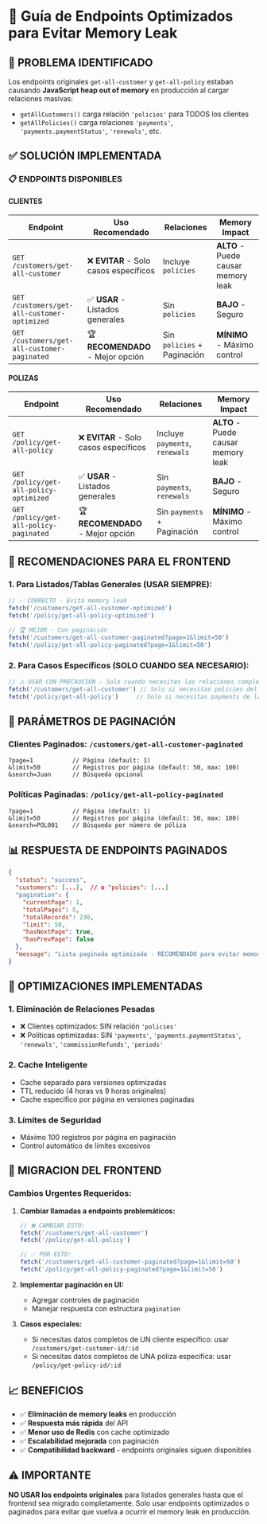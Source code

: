 # 🚀 Guía de Endpoints Optimizados para Evitar Memory Leak

## 🔴 PROBLEMA IDENTIFICADO
Los endpoints originales `get-all-customer` y `get-all-policy` estaban causando **JavaScript heap out of memory** en producción al cargar relaciones masivas:

- `getAllCustomers()` carga relación `'policies'` para TODOS los clientes
- `getAllPolicies()` carga relaciones `'payments'`, `'payments.paymentStatus'`, `'renewals'`, etc.

## ✅ SOLUCIÓN IMPLEMENTADA

### 📋 ENDPOINTS DISPONIBLES

#### **CLIENTES**

| Endpoint | Uso Recomendado | Relaciones | Memory Impact |
|----------|----------------|------------|---------------|
| `GET /customers/get-all-customer` | ❌ **EVITAR** - Solo casos específicos | Incluye `policies` | **ALTO** - Puede causar memory leak |
| `GET /customers/get-all-customer-optimized` | ✅ **USAR** - Listados generales | Sin `policies` | **BAJO** - Seguro |
| `GET /customers/get-all-customer-paginated` | 🏆 **RECOMENDADO** - Mejor opción | Sin `policies` + Paginación | **MÍNIMO** - Máximo control |

#### **POLIZAS**

| Endpoint | Uso Recomendado | Relaciones | Memory Impact |
|----------|----------------|------------|---------------|
| `GET /policy/get-all-policy` | ❌ **EVITAR** - Solo casos específicos | Incluye `payments`, `renewals` | **ALTO** - Puede causar memory leak |
| `GET /policy/get-all-policy-optimized` | ✅ **USAR** - Listados generales | Sin `payments`, `renewals` | **BAJO** - Seguro |
| `GET /policy/get-all-policy-paginated` | 🏆 **RECOMENDADO** - Mejor opción | Sin `payments` + Paginación | **MÍNIMO** - Máximo control |

## 🎯 RECOMENDACIONES PARA EL FRONTEND

### 1. **Para Listados/Tablas Generales (USAR SIEMPRE):**
```javascript
// ✅ CORRECTO - Evita memory leak
fetch('/customers/get-all-customer-optimized')
fetch('/policy/get-all-policy-optimized')

// 🏆 MEJOR - Con paginación
fetch('/customers/get-all-customer-paginated?page=1&limit=50')
fetch('/policy/get-all-policy-paginated?page=1&limit=50')
```

### 2. **Para Casos Específicos (SOLO CUANDO SEA NECESARIO):**
```javascript
// ⚠️ USAR CON PRECAUCIÓN - Solo cuando necesites las relaciones completas
fetch('/customers/get-all-customer') // Solo si necesitas policies del cliente
fetch('/policy/get-all-policy')     // Solo si necesitas payments de la política
```

## 📄 PARÁMETROS DE PAGINACIÓN

### Clientes Paginados: `/customers/get-all-customer-paginated`
```
?page=1           // Página (default: 1)
&limit=50         // Registros por página (default: 50, max: 100)
&search=Juan      // Búsqueda opcional
```

### Políticas Paginadas: `/policy/get-all-policy-paginated`
```
?page=1           // Página (default: 1)
&limit=50         // Registros por página (default: 50, max: 100)
&search=POL001    // Búsqueda por número de póliza
```

## 📊 RESPUESTA DE ENDPOINTS PAGINADOS

```json
{
  "status": "success",
  "customers": [...],  // o "policies": [...]
  "pagination": {
    "currentPage": 1,
    "totalPages": 5,
    "totalRecords": 230,
    "limit": 50,
    "hasNextPage": true,
    "hasPrevPage": false
  },
  "message": "Lista paginada optimizada - RECOMENDADO para evitar memory leak"
}
```

## 🔧 OPTIMIZACIONES IMPLEMENTADAS

### 1. **Eliminación de Relaciones Pesadas**
- ❌ Clientes optimizados: SIN relación `'policies'`
- ❌ Políticas optimizadas: SIN `'payments'`, `'payments.paymentStatus'`, `'renewals'`, `'commissionRefunds'`, `'periods'`

### 2. **Cache Inteligente**
- Cache separado para versiones optimizadas
- TTL reducido (4 horas vs 9 horas originales)
- Cache específico por página en versiones paginadas

### 3. **Límites de Seguridad**
- Máximo 100 registros por página en paginación
- Control automático de límites excesivos

## 🚨 MIGRACION DEL FRONTEND

### Cambios Urgentes Requeridos:

1. **Cambiar llamadas a endpoints problemáticos:**
   ```javascript
   // ❌ CAMBIAR ESTO:
   fetch('/customers/get-all-customer')
   fetch('/policy/get-all-policy')
   
   // ✅ POR ESTO:
   fetch('/customers/get-all-customer-paginated?page=1&limit=50')
   fetch('/policy/get-all-policy-paginated?page=1&limit=50')
   ```

2. **Implementar paginación en UI:**
   - Agregar controles de paginación
   - Manejar respuesta con estructura `pagination`

3. **Casos especiales:**
   - Si necesitas datos completos de UN cliente específico: usar `/customers/get-customer-id/:id`
   - Si necesitas datos completos de UNA póliza específica: usar `/policy/get-policy-id/:id`

## 📈 BENEFICIOS

- ✅ **Eliminación de memory leaks** en producción
- ✅ **Respuesta más rápida** del API
- ✅ **Menor uso de Redis** con cache optimizado
- ✅ **Escalabilidad mejorada** con paginación
- ✅ **Compatibilidad backward** - endpoints originales siguen disponibles

## ⚠️ IMPORTANTE

**NO USAR los endpoints originales** para listados generales hasta que el frontend sea migrado completamente. Solo usar endpoints optimizados o paginados para evitar que vuelva a ocurrir el memory leak en producción.